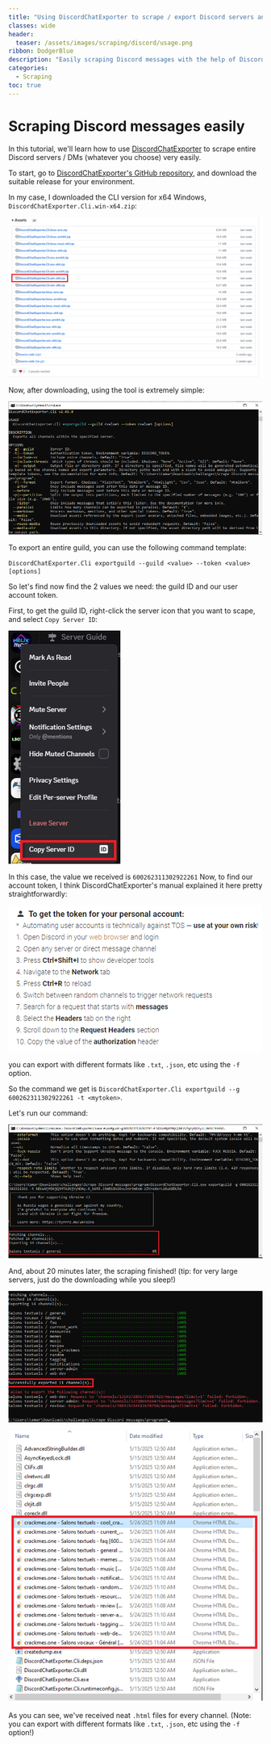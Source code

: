 ```yaml
---
title: "Using DiscordChatExporter to scrape / export Discord servers and DMs"
classes: wide
header:
  teaser: /assets/images/scraping/discord/usage.png
ribbon: DodgerBlue
description: "Easily scraping Discord messages with the help of DiscordChatExporter, an open-source tool"
categories:
  - Scraping
toc: true
---
```

# Scraping Discord messages easily

In this tutorial, we'll learn how to use [DiscordChatExporter](https://github.com/Tyrrrz/DiscordChatExporter) to scrape entire Discord servers / DMs (whatever you choose) very easily.

To start, go to [DiscordChatExporter's GitHub repository](https://github.com/Tyrrrz/DiscordChatExporter), and download the suitable release for your environment.

In my case, I downloaded the CLI version for x64 Windows, `DiscordChatExporter.Cli.win-x64.zip`:

![release](/assets/images/scraping/discord/release.png)

Now, after downloading, using the tool is extremely simple:

![release](/assets/images/scraping/discord/usage.png)

To export an entire guild, you can use the following command template:
```
DiscordChatExporter.Cli exportguild --guild <value> --token <value> [options]
```

So let's find now find the 2 values we need: the guild ID and our user account token.

First, to get the guild ID, right-click the server icon that you want to scape, and select `Copy Server ID`:

![release](/assets/images/scraping/discord/copyguild.png)

In this case, the value we received is `600262311302922261`
Now, to find our account token, I think DiscordChatExporter's manual explained it here pretty straightforwardly:

![release](/assets/images/scraping/discord/findtoken.png)

you can export with different formats like `.txt`, `.json`, etc using the `-f` option.

So the command we get is `DiscordChatExporter.Cli exportguild --g 600262311302922261 -t <mytoken>`.


Let's run our command:

 ![release](/assets/images/scraping/discord/scraping-cli.png)

And, about 20 minutes later, the scraping finished! (tip: for very large servers, just do the downloading while you sleep!)


 ![release](/assets/images/scraping/discord/success.png)

 ![release](/assets/images/scraping/discord/files.png)


As you can see, we've received neat `.html` files for every channel. (Note: you can export with different formats like `.txt`, `.json`, etc using the `-f` option!)



